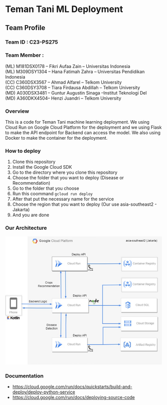 # Teman Tani ML Deployment

## Team Profile

### Team ID		: C23-PS275  
### Team Member	:   
(ML) M181DSX0178 – Fikri Aufaa Zain – Universitas Indonesia  
(ML) M309DSY1304 – Hana Fatimah Zahra – Universitas Pendidikan Indonesia  
(CC)  C360DSX3567 – Ahmad Alfarel – Telkom University  
(CC)  C360DSY3708 – Tiara Firdausa Abdillah – Telkom University  
(MD) A030DSX3481 – Guntur Augustin Sinaga –Institut Teknologi Del  
(MD) A360DKX4504– Henzi Juandri – Telkom University  

### Overview
This is a code for Teman Tani machine learning deployment. We using Cloud Run on Google Cloud Platform for the deployment and we using Flask to make the API endpoint for Backend can access the model. We also using Docker to make the container for the deployment.

### How to deploy
1. Clone this repository
2. Install the Google Cloud SDK
3. Go to the directory where you clone this repository
4. Choose the folder that you want to deploy (Disease or Recommendation)
5. Go to the folder that you choose
6. Run this coommand `gcloud run deploy` 
7. After that put the necessary name for the service
8. Choose the region that you want to deploy (Our use asia-southeast2 - Jakarta)
9. And you are done  

### Our Architecture
![Architecture](arsitektur.jpg)

### Documentation
- https://cloud.google.com/run/docs/quickstarts/build-and-deploy/deploy-python-service  
- https://cloud.google.com/run/docs/deploying-source-code  


